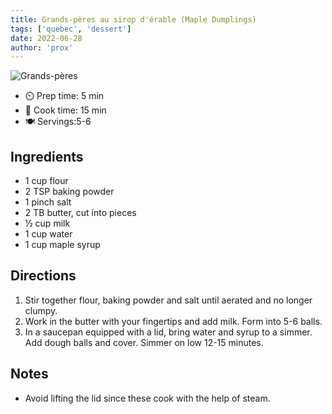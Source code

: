 ```yaml
---
title: Grands-pères au sirop d'érable (Maple Dumplings)
tags: ['quebec', 'dessert']
date: 2022-06-28
author: 'prox'
---
```


![Grands-pères](/pix/grands-peres.webp "Nice and fluffy")

- ⏲️  Prep time: 5 min
- 🍳 Cook time: 15 min
- 🍽️ Servings:5-6

## Ingredients

- 1 cup flour
- 2 TSP baking powder
- 1 pinch salt
- 2 TB butter, cut into pieces
- ½ cup milk
- 1 cup water
- 1 cup maple syrup

## Directions

1. Stir together flour, baking powder and salt until aerated and no longer clumpy.
2. Work in the butter with your fingertips and add milk. Form into 5-6 balls.
3. In a saucepan equipped with a lid, bring water and syrup to a simmer. Add dough balls and cover. Simmer on low 12-15 minutes.

## Notes

- Avoid lifting the lid since these cook with the help of steam.
